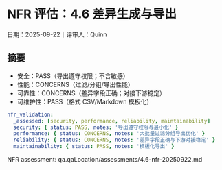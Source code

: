# NFR 评估：4.6 差异生成与导出

日期：2025-09-22｜评审人：Quinn

## 摘要

- 安全：PASS（导出遵守权限；不含敏感）
- 性能：CONCERNS（过滤/分组/导出性能）
- 可靠性：CONCERNS（差异字段正确；对接下游稳定）
- 可维护性：PASS（格式 CSV/Markdown 模板化）

```yaml
nfr_validation:
  _assessed: [security, performance, reliability, maintainability]
  security: { status: PASS, notes: '导出遵守权限与最小化' }
  performance: { status: CONCERNS, notes: '大批量过滤分组导出优化' }
  reliability: { status: CONCERNS, notes: '差异字段正确与下游对接稳定' }
  maintainability: { status: PASS, notes: '模板化导出' }
```

NFR assessment: qa.qaLocation/assessments/4.6-nfr-20250922.md

